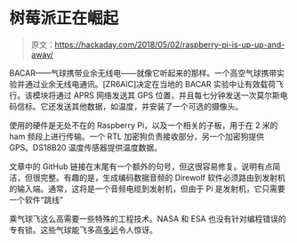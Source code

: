 # 树莓派正在崛起

> 原文：<https://hackaday.com/2018/05/02/raspberry-pi-is-up-up-and-away/>

BACAR——气球携带业余无线电——就像它听起来的那样。一个高空气球携带实验并通过业余无线电通讯。[ZR6AIC]决定在当地的 BACAR 实验中让有效载荷飞行。该模块将通过 APRS 网络发送其 GPS 位置，并且每七分钟发送一次莫尔斯电码信标。它还发送其他数据，如温度，并安装了一个可选的摄像头。

使用的硬件是无处不在的 Raspberry Pi，以及一个相关的子板，用于在 2 米的 ham 频段上进行传输。一个 RTL 加密狗负责接收部分，另一个加密狗提供 GPS。DS18B20 温度传感器提供温度数据。

文章中的 GitHub 链接在末尾有一个额外的句号，但这很容易修复。说明有点简洁，但很完整。有趣的是，生成编码数据音频的 Direwolf 软件必须路由到发射机的输入端。通常，这将是一个音频电缆到发射机，但由于 Pi 是发射机，它只需要一个软件“跳线”

乘气球飞这么高需要一些特殊的工程技术。NASA 和 ESA 也没有针对编程错误的专有锁。这些气球能飞多高[多远](https://hackaday.com/2015/10/02/party-balloon-crosses-atlantic-tours-europe-phones-home/)令人惊讶。